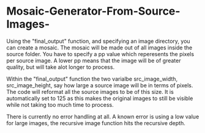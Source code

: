 # Mosaic-Generator-From-Source-Images-
Using the "final_output" function, and specifying an image directory, you can create a mosaic. The mosaic will be made out of all images inside the source folder.
You have to specify a pp value which reperesents the pixels per source image. A lower pp means that the image will be of greater quality, but will take alot longer to process.

Within the "final_output" function the two varialbe src_image_width, src_image_height, say how large a source image will be in terms of pixels. The code will reformat all the source images to be of this size. It is automatically set to 125 as this makes the original images to still be visible while not taking too much time to process.

There is currently no error handling at all. A known error is using a low value for large images, the recursive image function hits the recursive depth.

